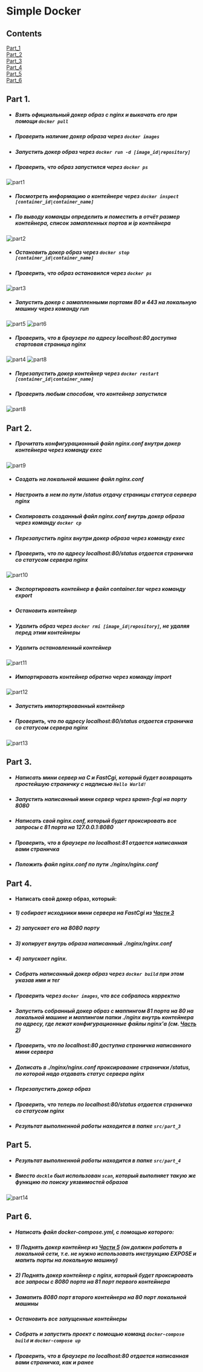 # Simple Docker
## Contents
[Part_1](#part-1) \
[Part_2](#part-2) \
[Part_3](#part-3) \
[Part_4](#part-4) \
[Part_5](#part-5) \
[Part_6](#part-6)

## Part 1.

* ##### Взять официальный докер образ с  **nginx** и выкачать его при помощи `docker pull`
* ##### Проверить наличие докер образа через `docker images`
* ##### Запустить докер образ через `docker run -d [image_id|repository]`
* ##### Проверить, что образ запустился через `docker ps`
![part1](images/part1.png)
* ##### Посмотреть информацию о контейнере через `docker inspect [container_id|container_name]`
* ##### По выводу команды определить и поместить в отчёт размер контейнера, список замапленных портов и ip контейнера
![part2](images/part2.png)
* ##### Остановить докер образ через `docker stop [container_id|container_name]`
* ##### Проверить, что образ остановился через `docker ps`
![part3](images/part3.png)
* ##### Запустить докер с замапленными портами 80 и 443 на локальную машину через команду *run*
![part5](images/part5.png)
![part6](images/part6.png)
* ##### Проверить, что в браузере по адресу *localhost:80* доступна стартовая страница **nginx**
![part4](images/part4.png)
![part8](images/part7.png)
*  ##### Перезапустить докер контейнер через `docker restart [container_id|container_name]`
* ##### Проверить любым способом, что контейнер запустился
![part8](images/part8.png)
## Part 2.
* ##### Прочитать конфигурационный файл *nginx.conf* внутри докер контейнера через команду *exec*
![part9](images/part9.png)
* ##### Создать на локальной машине файл *nginx.conf*
* ##### Настроить в нем по пути */status* отдачу страницы статуса сервера **nginx**
* ##### Скопировать созданный файл *nginx.conf* внутрь докер образа через команду `docker cp`
* ##### Перезапустить **nginx** внутри докер образа через команду *exec*
* ##### Проверить, что по адресу *localhost:80/status* отдается страничка со статусом сервера **nginx**
![part10](images/part10.png)
* ##### Экспортировать контейнер в файл *container.tar* через команду *export*
* ##### Остановить контейнер
* ##### Удалить образ через `docker rmi [image_id|repository]`, не удаляя перед этим контейнеры
* ##### Удалить остановленный контейнер
![part11](images/part11.png)
* ##### Импортировать контейнер обратно через команду *import*
![part12](images/part12.png)
* ##### Запустить импортированный контейнер
* ##### Проверить, что по адресу *localhost:80/status* отдается страничка со статусом сервера **nginx**
![part13](images/part13.png)

## Part 3.

* ##### Написать мини сервер на **C** и **FastCgi**, который будет возвращать простейшую страничку с надписью `Hello World!`
* ##### Запустить написанный мини сервер через *spawn-fcgi* на порту 8080
* ##### Написать свой *nginx.conf*, который будет проксировать все запросы с 81 порта на *127.0.0.1:8080*
* ##### Проверить, что в браузере по *localhost:81* отдается написанная вами страничка
* ##### Положить файл *nginx.conf* по пути *./nginx/nginx.conf*

## Part 4.
* #### Написать свой докер образ, который:
* ##### 1) собирает исходники мини сервера на FastCgi из [Части 3](#part-3)
* ##### 2) запускает его на 8080 порту
* ##### 3) копирует внутрь образа написанный *./nginx/nginx.conf*
* ##### 4) запускает **nginx**.

* ##### Собрать написанный докер образ через `docker build` при этом указав имя и тег
* ##### Проверить через `docker images`, что все собралось корректно
* ##### Запустить собранный докер образ с маппингом 81 порта на 80 на локальной машине и маппингом папки *./nginx* внутрь контейнера по адресу, где лежат конфигурационные файлы **nginx**'а (см. [Часть 2](#part-2))
* ##### Проверить, что по localhost:80 доступна страничка написанного мини сервера
* ##### Дописать в *./nginx/nginx.conf* проксирование странички */status*, по которой надо отдавать статус сервера **nginx**
* ##### Перезапустить докер образ
* ##### Проверить, что теперь по *localhost:80/status* отдается страничка со статусом **nginx**
* ##### Результат выполненной работы находится в папке `src/part_3`

## Part 5.
* ##### Результат выполненной работы находится в папке `src/part_4`
* ##### Вместо `dockle` был использован `scan`, который выполняет такую же функцию по поиску уязвимостей образов
![part14](images/part14.png)

## Part 6.
* ##### Написать файл *docker-compose.yml*, с помощью которого:
* ##### 1) Поднять докер контейнер из [Части 5](#part-5) _(он должен работать в локальной сети, т.е. не нужно использовать инструкцию **EXPOSE** и мапить порты на локальную машину)_
* ##### 2) Поднять докер контейнер с **nginx**, который будет проксировать все запросы с 8080 порта на 81 порт первого контейнера
* ##### Замапить 8080 порт второго контейнера на 80 порт локальной машины

* ##### Остановить все запущенные контейнеры
* ##### Собрать и запустить проект с помощью команд `docker-compose build` и `docker-compose up`
* ##### Проверить, что в браузере по *localhost:80* отдается написанная вами страничка, как и ранее